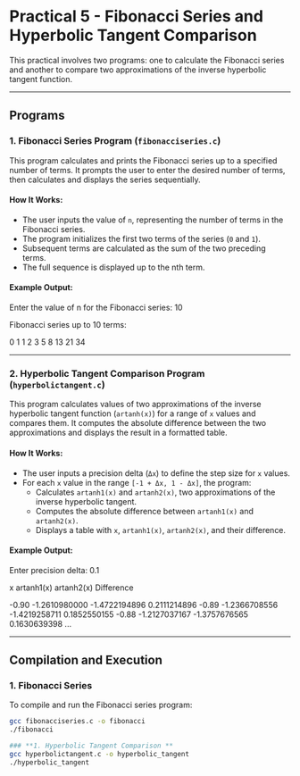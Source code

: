 # Practical 5 - Fibonacci Series and Hyperbolic Tangent Comparison

This practical involves two programs: one to calculate the Fibonacci series and another to compare two approximations of the inverse hyperbolic tangent function.

---

## Programs

### 1. Fibonacci Series Program (`fibonacciseries.c`)

This program calculates and prints the Fibonacci series up to a specified number of terms. It prompts the user to enter the desired number of terms, then calculates and displays the series sequentially.

#### **How It Works:**
- The user inputs the value of `n`, representing the number of terms in the Fibonacci series.
- The program initializes the first two terms of the series (`0` and `1`).
- Subsequent terms are calculated as the sum of the two preceding terms.
- The full sequence is displayed up to the nth term.

#### **Example Output:**

Enter the value of n for the Fibonacci series: 10

Fibonacci series up to 10 terms:

0 1 1 2 3 5 8 13 21 34


---

### 2. Hyperbolic Tangent Comparison Program (`hyperbolictangent.c`)

This program calculates values of two approximations of the inverse hyperbolic tangent function (`artanh(x)`) for a range of `x` values and compares them. It computes the absolute difference between the two approximations and displays the result in a formatted table.

#### **How It Works:**
- The user inputs a precision delta (`Δx`) to define the step size for `x` values.
- For each `x` value in the range `[-1 + Δx, 1 - Δx]`, the program:
  - Calculates `artanh1(x)` and `artanh2(x)`, two approximations of the inverse hyperbolic tangent.
  - Computes the absolute difference between `artanh1(x)` and `artanh2(x)`.
  - Displays a table with `x`, `artanh1(x)`, `artanh2(x)`, and their difference.

#### **Example Output:**

Enter precision delta: 0.1

x artanh1(x) artanh2(x) Difference

-0.90 -1.2610980000 -1.4722194896 0.2111214896 -0.89 -1.2366708556 -1.4219258711 0.1852550155 -0.88 -1.2127037167 -1.3757676565 0.1630639398 ...


---

## Compilation and Execution

### **1. Fibonacci Series**
To compile and run the Fibonacci series program:
```bash
gcc fibonacciseries.c -o fibonacci
./fibonacci

### **1. Hyperbolic Tangent Comparison **
gcc hyperbolictangent.c -o hyperbolic_tangent
./hyperbolic_tangent


